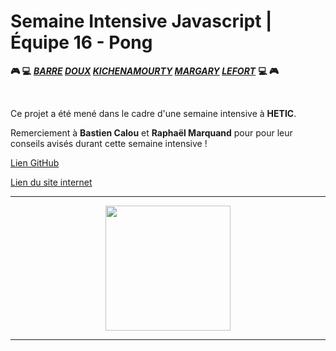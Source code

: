 # Semaine Intensive Javascript | Équipe 16 - Pong
__:video_game: :computer:__ __*[BARRE](https://github.com/ArthurBarre) [DOUX](https://github.com/CDoux) [KICHENAMOURTY](https://github.com/Benjigo93) [MARGARY](https://github.com/hlnmargary) [LEFORT](https://github.com/jlefort)*__ __:computer: :video_game:__

&nbsp;

Ce projet a été mené dans le cadre d'une semaine intensive à **HETIC**.

Remerciement à **Bastien Calou** et **Raphaël Marquand** pour pour leur conseils avisés durant cette semaine intensive ! 

[Lien GitHub](https://github.com/Benjigo93/hetic-w1p2021-16-pong)
&nbsp;

[Lien du site internet](https://runhetic.netlify.com/)

***
<div align="center">
<img src="../assets/hetic-logo.png" width="200">
</div>

***
